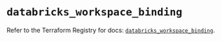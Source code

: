 # `databricks_workspace_binding`

Refer to the Terraform Registry for docs: [`databricks_workspace_binding`](https://registry.terraform.io/providers/databricks/databricks/1.53.0/docs/resources/workspace_binding).
